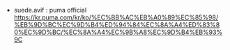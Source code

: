 - suede.avif : puma official https://kr.puma.com/kr/ko/%EC%BB%AC%EB%A0%89%EC%85%98/%EB%9D%BC%EC%9D%B4%ED%94%84%EC%8A%A4%ED%83%80%EC%9D%BC/%EC%8A%A4%EC%9B%A8%EC%9D%B4%EB%93%9C
